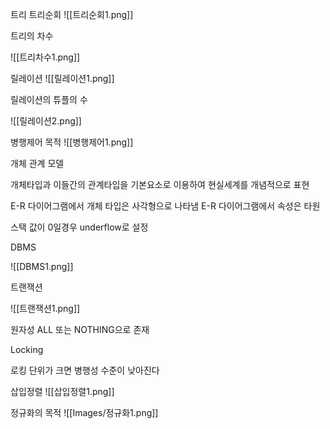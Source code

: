 트리
트리순회
![[트리순회1.png]]


트리의 차수

![[트리차수1.png]]



릴레이션
![[릴레이션1.png]]

릴레이션의 튜플의 수

![[릴레이션2.png]]


병행제어 목적 
![[병행제어1.png]]


개체 관계 모델

개체타입과 이들간의 관계타입을 기본요소로 이용하여 현실세계를 개념적으로 표현

E-R 다이어그램에서 개체 타입은 사각형으로 나타냄
E-R 다이어그램에서 속성은 타원


스택
값이 0일경우 underflow로 설정


DBMS

![[DBMS1.png]]


트랜잭션

![[트랜잭션1.png]]


원자성  ALL 또는 NOTHING으로 존재


Locking

로킹 단위가 크면 병행성 수준이 낮아진다


삽입정렬
![[삽입정렬1.png]]


정규화의 목적
![[Images/정규화1.png]]